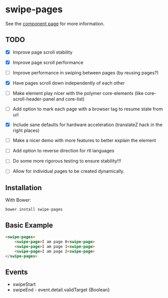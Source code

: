 swipe-pages
================

See the [component page](http://TheSeamau5.github.io/swipe-pages) for more information.


## TODO

- [x] Improve page scroll stability
- [x] Improve page scroll performance
- [ ] Improve performance in swiping between pages (by reusing pages?)
- [x] Have pages scroll down independently of each other
- [ ] Make element play nicer with the polymer core-elements (like core-scroll-header-panel and core-list)
- [ ] Add option to mark each page with a browser tag to resume state from url
- [x] Include sane defaults for hardware acceleration (translateZ hack in the right places)
- [ ] Make a nicer demo with more features to better explain the element
- [ ] Add option to reverse direction for rtl languages
- [ ] Do some more rigorous testing to ensure stability!!!
- [ ] Allow for individual pages to be created dynamically.


## Installation
With Bower:
```cli
bower install swipe-pages
```

## Basic Example
```html
<swipe-pages>
	<swipe-page>I am page 0<swipe-page>
	<swipe-page>I am page 1<swipe-page>
	<swipe-page>I am page 2<swipe-page>
</swipe-pages>
```

## Events

* swipeStart
* swipeEnd - event.detail.validTarget {Boolean}
